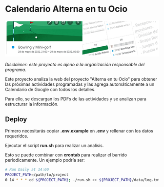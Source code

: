 # Calendario Alterna en tu Ocio

![header ](./docs/header.png)

_Disclaimer: este proyecto es ajeno a la organización responsable del programa._

Este proyecto analiza la web del proyecto "Alterna en tu Ocio" para obtener las próximas actividades programadas y las agrega automáticamente a un Calendario de Google con todos los detalles.

Para ello, se descargan los PDFs de las actividades y se analizan para estructurar la información.

## Deploy

Primero necesitarás copiar **.env.example** en **.env** y rellenar con los datos requeridos.

Ejecutar el script **run.sh** para realizar un analisis.

Esto se puede combinar con **crontab** para realizar el barrido periodicamente. Un ejemplo podría ser:

```bash
# Run Daily at 14:00
PROJECT_PATH=/path/to/project
0 14 * * * cd ${PROJECT_PATH}; ./run.sh >> ${PROJECT_PATH}/data/log.txt 2>&1

```
